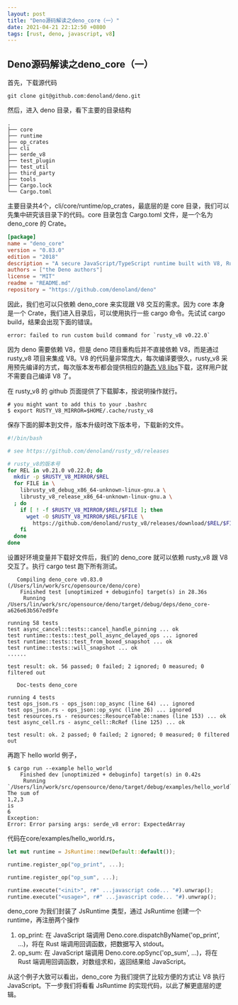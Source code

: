 ```yaml
---
layout: post
title: "Deno源码解读之deno_core（一）"
date: 2021-04-21 22:12:50 +0800
tags: [rust, deno, javascript, v8]
---
```


## Deno源码解读之deno_core（一）


首先，下载源代码

```shell
git clone git@github.com:denoland/deno.git
```

然后，进入 deno 目录，看下主要的目录结构

```shell
.
├── core
├── runtime
├── op_crates
├── cli
├── serde_v8
├── test_plugin
├── test_util
├── third_party
├── tools
├── Cargo.lock
└── Cargo.toml
```

主要目录共4个，cli/core/runtime/op_crates，最底层的是 core 目录，我们可以先集中研究该目录下的代码。core 目录包含 Cargo.toml 文件，是一个名为 deno_core 的 Crate。

```toml
[package]
name = "deno_core"
version = "0.83.0"
edition = "2018"
description = "A secure JavaScript/TypeScript runtime built with V8, Rust, and Tokio"
authors = ["the Deno authors"]
license = "MIT"
readme = "README.md"
repository = "https://github.com/denoland/deno"
```

因此，我们也可以只依赖 deno_core 来实现跟 V8 交互的需求。因为 core 本身是一个 Crate，我们进入目录后，可以使用执行一些 cargo 命令。先试试 cargo build，结果会出现下面的错误。

```shell
error: failed to run custom build command for `rusty_v8 v0.22.0`
```

因为 deno 需要依赖 V8，但是 deno 项目重构后并不直接依赖 V8，而是通过 rusty_v8 项目来集成 V8。V8 的代码量非常庞大，每次编译要很久，rusty_v8 采用预先编译的方式，每次版本发布都会提供相应的[静态 V8 libs](https://github.com/denoland/rusty_v8/releases)下载，这样用户就不需要自己编译 V8 了。

在 rusty_v8 的 github 页面提供了下载脚本，按说明操作就行。

```shell
# you might want to add this to your .bashrc
$ export RUSTY_V8_MIRROR=$HOME/.cache/rusty_v8
```

保存下面的脚本到文件，版本升级时改下版本号，下载新的文件。

```bash
#!/bin/bash

# see https://github.com/denoland/rusty_v8/releases

# rusty_v8的版本号
for REL in v0.21.0 v0.22.0; do
  mkdir -p $RUSTY_V8_MIRROR/$REL
  for FILE in \
    librusty_v8_debug_x86_64-unknown-linux-gnu.a \
    librusty_v8_release_x86_64-unknown-linux-gnu.a \
  ; do
    if [ ! -f $RUSTY_V8_MIRROR/$REL/$FILE ]; then
      wget -O $RUSTY_V8_MIRROR/$REL/$FILE \
        https://github.com/denoland/rusty_v8/releases/download/$REL/$FILE
    fi
  done
done
```

设置好环境变量并下载好文件后，我们的 deno_core 就可以依赖 rusty_v8 跟 V8 交互了。执行 cargo test 跑下所有测试。

```shell
   Compiling deno_core v0.83.0 (/Users/lin/work/src/opensource/deno/core)
    Finished test [unoptimized + debuginfo] target(s) in 28.36s
     Running /Users/lin/work/src/opensource/deno/target/debug/deps/deno_core-a626e63b567ed9fe

running 58 tests
test async_cancel::tests::cancel_handle_pinning ... ok
test runtime::tests::test_poll_async_delayed_ops ... ignored
test runtime::tests::test_from_boxed_snapshot ... ok
test runtime::tests::will_snapshot ... ok
......

test result: ok. 56 passed; 0 failed; 2 ignored; 0 measured; 0 filtered out

   Doc-tests deno_core

running 4 tests
test ops_json.rs - ops_json::op_async (line 64) ... ignored
test ops_json.rs - ops_json::op_sync (line 26) ... ignored
test resources.rs - resources::ResourceTable::names (line 153) ... ok
test async_cell.rs - async_cell::RcRef (line 125) ... ok

test result: ok. 2 passed; 0 failed; 2 ignored; 0 measured; 0 filtered out
```
 
再跑下 hello world 例子，

```shell
$ cargo run --example hello_world
    Finished dev [unoptimized + debuginfo] target(s) in 0.42s
     Running `/Users/lin/work/src/opensource/deno/target/debug/examples/hello_world`
The sum of
1,2,3
is
6
Exception:
Error: Error parsing args: serde_v8 error: ExpectedArray
```

代码在core/examples/hello_world.rs，

```rust
let mut runtime = JsRuntime::new(Default::default());

runtime.register_op("op_print", ...);

runtime.register_op("op_sum", ...);

runtime.execute("<init>", r#" ...javascript code... "#).unwrap();
runtime.execute("<usage>", r#" ...javascript code... "#).unwrap();
```

deno_core 为我们封装了 JsRuntime 类型，通过 JsRuntime 创建一个 runtime，再注册两个操作

1. op_print: 在 JavaScript 端调用 Deno.core.dispatchByName('op_print', ...)，将在 Rust 端调用回调函数，把数据写入 stdout。
2. op_sum:  在 JavaScript 端调用 Deno.core.opSync('op_sum', ...)，将在 Rust 端调用回调函数，对数组求和，返回结果给 JavaScript。

从这个例子大致可以看出，deno_core 为我们提供了比较方便的方式让 V8 执行 JavaScript。下一步我们将看看 JsRuntime 的实现代码，以此了解更底层的逻辑。